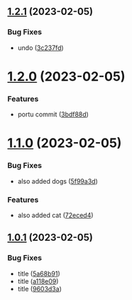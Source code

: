 ## [1.2.1](https://github.com/cerico/yuma/compare/v1.2.0...v1.2.1) (2023-02-05)


### Bug Fixes

* undo ([3c237fd](https://github.com/cerico/yuma/commit/3c237fdc9e9e8759ed849444cb3cbc6e6bf068c6))



# [1.2.0](https://github.com/cerico/yuma/compare/v1.1.0...v1.2.0) (2023-02-05)


### Features

* portu commit ([3bdf88d](https://github.com/cerico/yuma/commit/3bdf88d5cce745b1811b8c8061037d3fed505912))



# [1.1.0](https://github.com/cerico/yuma/compare/v1.0.1...v1.1.0) (2023-02-05)


### Bug Fixes

* also added dogs ([5f99a3d](https://github.com/cerico/yuma/commit/5f99a3d19208c4a36da5654425b45a9671447c89))


### Features

* also added cat ([72eced4](https://github.com/cerico/yuma/commit/72eced4be316e52dca512896a0a7a02c307c0b7b))



## [1.0.1](https://github.com/cerico/yuma/compare/9603d3a8278b05414a1cf1aeef3e0ae171130124...v1.0.1) (2023-02-05)


### Bug Fixes

* title ([5a68b91](https://github.com/cerico/yuma/commit/5a68b91f8766561c3ce8ce5aa305c3cf7aeca39f))
* title ([a118e09](https://github.com/cerico/yuma/commit/a118e097ff4a5f0be2cdd6d40778af8aece8a1ba))
* title ([9603d3a](https://github.com/cerico/yuma/commit/9603d3a8278b05414a1cf1aeef3e0ae171130124))



